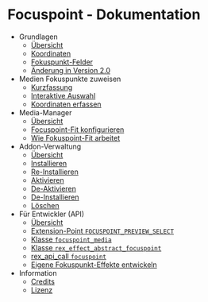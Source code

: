 # Focuspoint - Dokumentation

- Grundlagen
	- [Übersicht](main_intro.md)
	- [Koordinaten](coordinates.md)
    - [Fokuspunkt-Felder](metafield.md)
    - [Änderung in Version 2.0](changes_2_0.md)
- Medien Fokuspunkte zuweisen
	- [Kurzfassung](media_edit.md)
	- [Interaktive Auswahl](media_edit_interactive.md)
	- [Koordinaten erfassen](media_edit_input.md)
- Media-Manager
    - [Übersicht](mm_overview.md)
    - [Focuspoint-Fit konfigurieren](mm_effect_fit.md)
    - [Wie Fokuspoint-Fit arbeitet](mm_effect_fit_calc.md)
- Addon-Verwaltung
    - [Übersicht](install.md)
    - [Installieren](install.md#manage-install)
    - [Re-Installieren](install.md#manage-reinstall)
    - [Aktivieren](install.md#manage-activate)  
    - [De-Aktivieren](install.md#manage-deactivate)
    - [De-Installieren](install.md#manage-uninstall)
    - [Löschen](install.md#manage-delete)
- Für Entwickler (API)
    - [Übersicht](developer.md)
    - [Extension-Point `FOCUSPOINT_PREVIEW_SELECT`](developer.md#api-ep)
    - [Klasse `focuspoint_media`](developer.md#api-rfm)
    - [Klasse `rex_effect_abstract_focuspoint`](developer.md#api-refa)
    - [rex_api_call `focuspoint`](developer.md#api-racf)
    - [Eigene Fokuspunkt-Effekte entwickeln](developer.md#api-mofe)
- Information
 	- [Credits](credits.md)
 	- [Lizenz](LICENSE.md)

<style>
.offen { color: red;}
</style>
